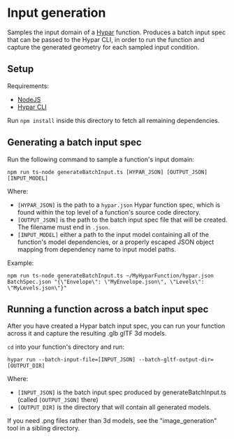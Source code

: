 # Input generation

Samples the input domain of a [Hypar](https://hypar.io) function. Produces a batch input spec that can be passed to the Hypar CLI, in order to run the function and capture the generated geometry for each sampled input condition.

## Setup

Requirements:
* [NodeJS](https://nodejs.org/)
* [Hypar CLI](https://www.nuget.org/packages/Hypar.CLI/)

Run `npm install` inside this directory to fetch all remaining dependencies.

## Generating a batch input spec

Run the following command to sample a function's input domain:
```
npm run ts-node generateBatchInput.ts [HYPAR_JSON] [OUTPUT_JSON] [INPUT_MODEL]
```

Where:
* `[HYPAR_JSON]` is the path to a `hypar.json` Hypar function spec, which is found within the top level of a function's source code directory.
* `[OUTPUT_JSON]` is the path to the batch input spec file that will be created. The filename must end in `.json`.
* `[INPUT_MODEL]` either a path to the input model containing all of the function's model dependencies, or a properly escaped JSON object mapping from dependency name to input model paths.

Example:
```
npm run ts-node generateBatchInput.ts ~/MyHyparFunction/hypar.json BatchSpec.json "{\"Envelope\": \"MyEnvelope.json\", \"Levels\": \"MyLevels.json\"}"
```

## Running a function across a batch input spec

After you have created a Hypar batch input spec, you can run your function across it and capture the resulting .glb glTF 3d models.

`cd` into your function's directory and run:
```
hypar run --batch-input-file=[INPUT_JSON] --batch-gltf-output-dir=[OUTPUT_DIR]
```

Where:
* `[INPUT_JSON]` is the batch input spec produced by generateBatchInput.ts (called `[OUTPUT_JSON]` there)
* `[OUTPUT_DIR]` is the directory that will contain all generated models.

If you need .png files rather than 3d models, see the "image_generation" tool in a sibling directory.
